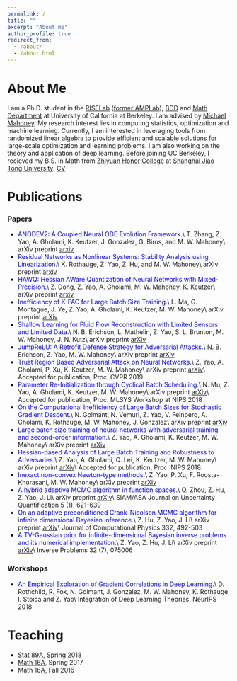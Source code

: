 ```yaml
---
permalink: /
title: ""
excerpt: "About me"
author_profile: true
redirect_from: 
  - /about/
  - /about.html
---
```




About Me
======
I am a Ph.D. student in the [RISELab](https://rise.cs.berkeley.edu/) ([former AMPLab](https://amplab.cs.berkeley.edu)), [BDD](https://deepdrive.berkeley.edu/) and [Math Department](https://math.berkeley.edu/) at University of California at Berkeley. I am advised by [Michael Mahoney](https://www.stat.berkeley.edu/~mmahoney/). My research interest lies in computing statistics, optimization and machine learning. Currently, I am interested in leveraging tools from randomized linear algebra to provide efficient and scalable solutions for large-scale optimization and learning problems. I am also working on the theory and application of deep learning. Before joining UC Berkeley, I recieved my B.S. in Math from [Zhiyuan Honor College](http://zhiyuan.sjtu.edu.cn/) at [Shanghai Jiao Tong University](http://en.sjtu.edu.cn/). [CV](http://yaozhewei.github.io/files/CV.pdf)

Publications
======

### Papers
* <span style="color:blue">ANODEV2: A Coupled Neural ODE Evolution Framework</span>.\\
T. Zhang, Z. Yao, A. Gholami, K. Keutzer, J. Gonzalez, G. Biros, and M. W. Mahoney\\
arXiv preprint [arxiv](https://arxiv.org/pdf/1906.04596.pdf)
* <span style="color:blue">Residual Networks as Nonlinear Systems: Stability Analysis using Linearization</span>.\\
K. Rothauge, Z. Yao, Z. Hu, and M. W. Mahoney\\
arXiv preprint [arxiv](https://arxiv.org/pdf/1905.13386.pdf)
* <span style="color:blue">HAWQ: Hessian AWare Quantization of Neural Networks with Mixed-Precision</span>.\\
Z. Dong, Z. Yao, A. Gholami, M. W. Mahoney, K. Keutzer\\
arXiv preprint [arxiv](https://arxiv.org/pdf/1905.03696.pdf)
* <span style="color:blue">Inefficiency of K-FAC for Large Batch Size Training</span>.\\
L. Ma, G. Montague, J. Ye, Z. Yao, A. Gholami, K. Keutzer, M. W. Mahoney\\
arXiv preprint [arXiv](https://arxiv.org/pdf/1903.06237.pdf)
* <span style="color:blue">Shallow Learning for Fluid Flow Reconstruction with Limited Sensors and Limited Data</span>.\\
N. B. Erichson, L. Mathelin, Z. Yao, S. L. Brunton, M. W. Mahoney, J. N. Kutz\\
arXiv preprint [arXiv](https://arxiv.org/pdf/1902.07358.pdf)
* <span style="color:blue">JumpReLU: A Retrofit Defense Strategy for Adversarial Attacks</span>.\\
N. B. Erichson, Z. Yao, M. W. Mahoney\\
arXiv preprint [arXiv](https://arxiv.org/pdf/1904.03750.pdf)
* <span style="color:blue">Trust Region Based Adversarial Attack on Neural Networks</span>.\\
Z. Yao, A. Gholami, P. Xu, K. Keutzer, M. W. Mahoney\\
arXiv preprint [arXiv](https://arxiv.org/pdf/1812.06371.pdf)\\
Accepted for publication, Proc. CVPR 2019.
* <span style="color:blue">Parameter Re-Initialization through Cyclical Batch Scheduling</span>.\\
N. Mu, Z. Yao, A. Gholami, K. Keutzer, M. W. Mahoney\\
arXiv preprint [arXiv](https://arxiv.org/pdf/1812.01216.pdf)\\
Accepted for publication, Proc. MLSYS Workshop at NIPS 2018
* <span style="color:blue">On the Computational Inefficiency of Large Batch Sizes for Stochastic Gradient Descent</span>.\\
N. Golmant, N. Vemuri, Z. Yao, V. Feinberg, A. Gholami, K. Rothauge, M. W. Mahoney, J. Gonzalez\\
arXiv preprint [arXiv](https://arxiv.org/pdf/1811.12941.pdf)
* <span style="color:blue">Large batch size training of neural networks with adversarial training and second-order information</span>.\\
Z. Yao, A. Gholami, K. Keutzer, M. W. Mahoney\\
arXiv preprint [arXiv](https://arxiv.org/pdf/1810.01021.pdf)
* <span style="color:blue">Hessian-based Analysis of Large Batch Training and Robustness to Adversaries</span>.\\
Z. Yao, A. Gholami, Q. Lei, K. Keutzer, M. W. Mahoney\\
arXiv preprint [arXiv](https://arxiv.org/pdf/1802.08241.pdf)\\
Accepted for publication, Proc. NIPS 2018.
* <span style="color:blue">Inexact non-convex Newton-type methods</span>.\\
Z. Yao, P. Xu, F. Roosta-Khorasani, M. W. Mahoney\\
arXiv preprint [arXiv](https://arxiv.org/pdf/1802.06925.pdf)
* <span style="color:blue">A hybrid adaptive MCMC algorithm in function spaces</span>.\\
Q. Zhou, Z. Hu, Z. Yao, J. Li\\
arXiv preprint [arXiv](https://arxiv.org/pdf/1607.01458.pdf)\\
SIAM/ASA Journal on Uncertainty Quantification 5 (1), 621-639
* <span style="color:blue">On an adaptive preconditioned Crank–Nicolson MCMC algorithm for infinite dimensional Bayesian inference</span>.\\
Z. Hu, Z. Yao, J. Li\\
arXiv preprint [arXiv](https://arxiv.org/pdf/1511.05838.pdf)\\
Journal of Computational Physics 332, 492-503
* <span style="color:blue"> A TV-Gaussian prior for infinite-dimensional Bayesian inverse problems and its numerical implementation</span>.\\
Z. Yao, Z. Hu, J. Li\\
arXiv preprint [arXiv](https://arxiv.org/pdf/1510.05239.pdf)\\
Inverse Problems 32 (7), 075006

### Workshops
* <span style="color:blue">An Empirical Exploration of Gradient Correlations in Deep Learning</span>.\\
D. Rothchild, R. Fox, N. Golmant, J. Gonzalez, M. W. Mahoney, K. Rothauge, I. Stoica and Z. Yao\\
Integration of Deep Learning Theories, NeurIPS 2018

Teaching
======
* [Stat 89A](https://www.stat.berkeley.edu/~mmahoney/s18-lads/), Spring 2018
* [Math 16A](https://math.berkeley.edu/~apaulin/16B_001%20(Spring%202017).html), Spring 2017
* Math 16A, Fall 2016

